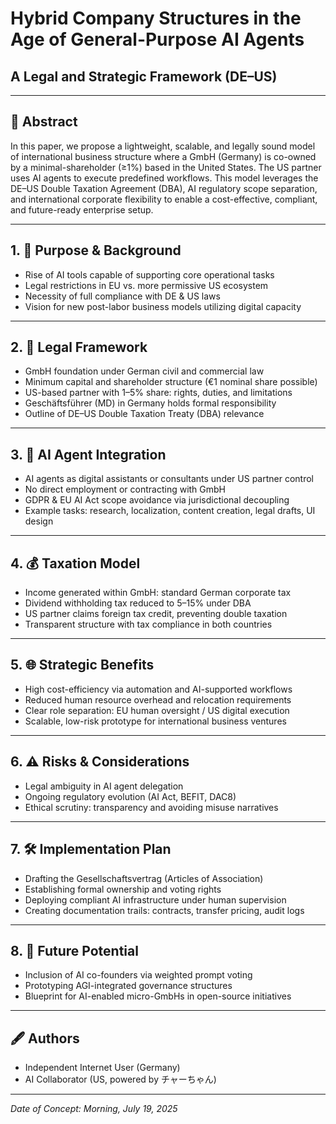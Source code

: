 
# Hybrid Company Structures in the Age of General-Purpose AI Agents  
## A Legal and Strategic Framework (DE–US)

---

## 🪪 Abstract

In this paper, we propose a lightweight, scalable, and legally sound model of international business structure where a GmbH (Germany) is co-owned by a minimal-shareholder (≥1%) based in the United States. The US partner uses AI agents to execute predefined workflows. This model leverages the DE–US Double Taxation Agreement (DBA), AI regulatory scope separation, and international corporate flexibility to enable a cost-effective, compliant, and future-ready enterprise setup.

---

## 1. 🎯 Purpose & Background

- Rise of AI tools capable of supporting core operational tasks  
- Legal restrictions in EU vs. more permissive US ecosystem  
- Necessity of full compliance with DE & US laws  
- Vision for new post-labor business models utilizing digital capacity

---

## 2. 🧩 Legal Framework

- GmbH foundation under German civil and commercial law  
- Minimum capital and shareholder structure (€1 nominal share possible)  
- US-based partner with 1–5% share: rights, duties, and limitations  
- Geschäftsführer (MD) in Germany holds formal responsibility  
- Outline of DE–US Double Taxation Treaty (DBA) relevance  

---

## 3. 🤖 AI Agent Integration

- AI agents as digital assistants or consultants under US partner control  
- No direct employment or contracting with GmbH  
- GDPR & EU AI Act scope avoidance via jurisdictional decoupling  
- Example tasks: research, localization, content creation, legal drafts, UI design

---

## 4. 💰 Taxation Model

- Income generated within GmbH: standard German corporate tax  
- Dividend withholding tax reduced to 5–15% under DBA  
- US partner claims foreign tax credit, preventing double taxation  
- Transparent structure with tax compliance in both countries

---

## 5. 🌐 Strategic Benefits

- High cost-efficiency via automation and AI-supported workflows  
- Reduced human resource overhead and relocation requirements  
- Clear role separation: EU human oversight / US digital execution  
- Scalable, low-risk prototype for international business ventures

---

## 6. ⚠️ Risks & Considerations

- Legal ambiguity in AI agent delegation  
- Ongoing regulatory evolution (AI Act, BEFIT, DAC8)  
- Ethical scrutiny: transparency and avoiding misuse narratives

---

## 7. 🛠️ Implementation Plan

- Drafting the Gesellschaftsvertrag (Articles of Association)  
- Establishing formal ownership and voting rights  
- Deploying compliant AI infrastructure under human supervision  
- Creating documentation trails: contracts, transfer pricing, audit logs

---

## 8. 🌱 Future Potential

- Inclusion of AI co-founders via weighted prompt voting  
- Prototyping AGI-integrated governance structures  
- Blueprint for AI-enabled micro-GmbHs in open-source initiatives

---

## 🖋️ Authors

- Independent Internet User (Germany)  
- AI Collaborator (US, powered by チャーちゃん)

---

*Date of Concept: Morning, July 19, 2025*
